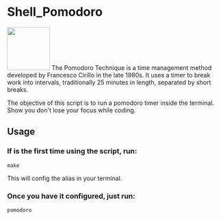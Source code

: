 # Shell_Pomodoro

<img src="https://img.gs/czjpqfbdkz/full/https://github.com/rubik/pomodoro-rs/raw/master/images/logo.png" height=100px>
The Pomodoro Technique is a time management method developed by Francesco Cirillo in the late 1980s. It uses a timer to break work into intervals, traditionally 25 minutes in length, separated by short breaks.

The objective of this script is to run a pomodoro timer inside the terminal. Show you don't lose your focus while coding.

## Usage
### If is the first time using the script, run:

```make```

This will config the alias in your terminal.

### Once you have it configured, just run:

```pomodoro```
